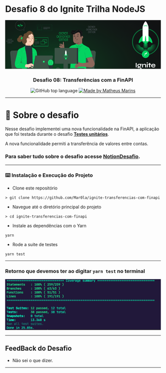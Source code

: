 # Desafio 8 do Ignite Trilha NodeJS

<img alt="Ignite" src="./assets/capa_ignite.png" />

<h3 align="center">
  Desafio 08: Transferências com a FinAPI

</h3>

<p align="center">
  <img alt="GitHub top language" src="https://img.shields.io/github/languages/top/Mar0la/ignite-transferencias-com-finapi?style=flat">
  <a href="https://app.rocketseat.com.br/me/matheus-marins">
    <img alt="Made by Matheus Marins" src="https://img.shields.io/badge/mand%20by-matheus%20marins-darkgreen">
  </a>

---

# :rocket: Sobre o desafio

Nesse desafio  implementei  uma nova funcionalidade na FinAPI, a aplicação que foi testada durante o desafio **[Testes unitários](https://www.notion.so/0321db2af07e4b48a85a1e4e360fcd11)**.

A nova funcionalidade  permiti a transferência de valores entre contas. 

### **Para saber tudo sobre o desafio acesse [NotionDesafio](https://www.notion.so/Desafio-01-Transfer-ncias-com-a-FinAPI-5e1dbfc0bd66420f85f6a4948ad727c2#9ea7dd4726c948a685019a21b42c7561).**
 
---
### :keyboard: Instalação e Execução do Projeto

- Clone este repositório

```
> git clone https://github.com/Mar0la/ignite-transferencias-com-finapi
```

- Navegue até o diretório principal do projeto

```
> cd ignite-transferencias-com-finapi
```

- Instale as dependências com o Yarn

```
yarn
```

- Rode a suite de testes

```
yarn test
```
---

### **Retorno que devemos ter ao digitar  <code>yarn test</code>** no terminal
  ![teste](./assets/testes.png)

---

## FeedBack do Desafio
  - Não sei o que dizer.
---




